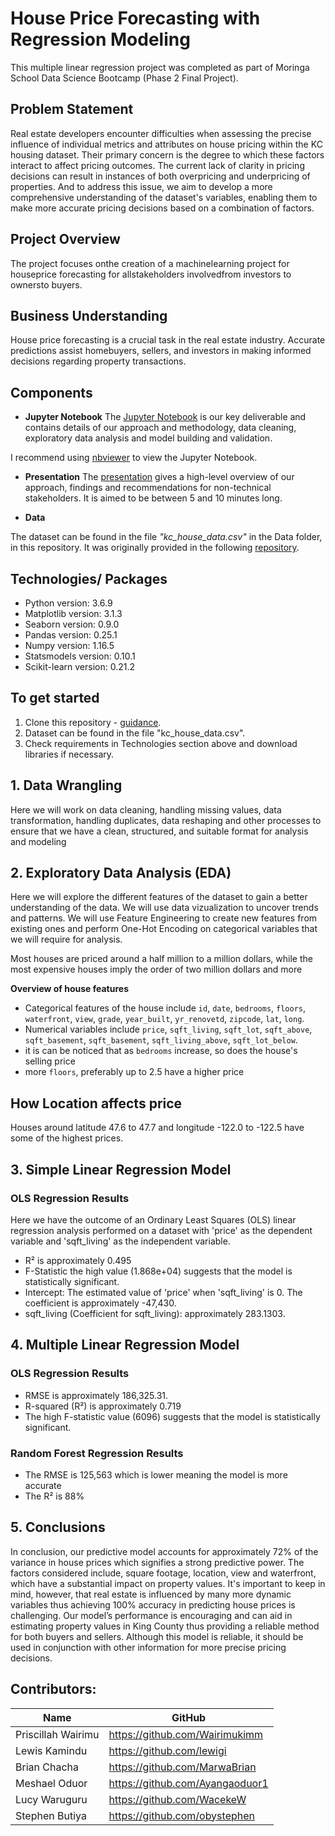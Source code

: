 # House Price Forecasting with Regression Modeling

This multiple linear regression project was completed as part of Moringa School Data Science Bootcamp (Phase 2 Final Project).

## Problem Statement
Real estate developers encounter difficulties when assessing the precise influence of individual metrics and attributes on house pricing within the KC housing dataset. Their primary concern is the degree to which these factors interact to affect pricing outcomes. The current lack of clarity in pricing decisions can result in instances of both overpricing and underpricing of properties. And to address this issue, we aim to develop a more comprehensive understanding of the dataset's variables, enabling them to make more accurate pricing decisions based on a combination of factors.


## Project Overview
The project focuses onthe creation of a machinelearning project for houseprice forecasting for allstakeholders involvedfrom investors to ownersto buyers.

## Business Understanding
House price forecasting is a crucial task in the real estate industry. Accurate predictions assist homebuyers, sellers, and investors in making informed decisions regarding property transactions.

## Components

* **Jupyter Notebook**
The [Jupyter Notebook](https://github.com/Wairimukimm/dsc-phase-2-project-v2-3/blob/main/student.ipynb) is our key deliverable and contains details of our approach and methodology, data cleaning, exploratory data analysis and model building and validation.

I recommend using [nbviewer](https://nbviewer.jupyter.org/) to view the Jupyter Notebook.

* **Presentation**
The [presentation](https://) gives a high-level overview of our approach, findings and recommendations for non-technical stakeholders. It is aimed to be between 5 and 10 minutes long.

* **Data**

The dataset can be found in the file *"kc_house_data.csv"* in the Data folder, in this repository. It was originally provided in the following [repository](https://github.com/Wairimukimm/dsc-phase-2-project-v2-3/blob/main/data/kc_house_data.csv). 

## Technologies/ Packages

* Python version: 3.6.9
* Matplotlib version: 3.1.3
* Seaborn version: 0.9.0
* Pandas version: 0.25.1
* Numpy version: 1.16.5
* Statsmodels version: 0.10.1
* Scikit-learn version: 0.21.2  

## To get started

1. Clone this repository - [guidance](https://help.github.com/articles/cloning-a-repository/).
2. Dataset can be found in the file "kc_house_data.csv".
3. Check requirements in Technologies section above and download libraries if necessary.

## 1. Data Wrangling
Here we will work on data cleaning, handling missing values, data transformation, handling duplicates, data reshaping and other processes to ensure that we have a clean, structured, and suitable format for analysis and modeling

## 2. Exploratory Data Analysis (EDA)
Here we will explore the different features of the dataset to gain a better understanding of the data. We will use data vizualization to uncover trends and patterns. We will use Feature Engineering to create new features from existing ones and perform One-Hot Encoding on categorical variables that we will require for analysis.

Most houses are priced around a half million to a million dollars,
while the most expensive houses imply the order of two million dollars and more

**Overview of house features**
- Categorical features of the house include `id`, `date`, `bedrooms`, `floors`, `waterfront`, `view`, `grade`, `year_built`, `yr_renovetd`, `zipcode`, `lat`, `long`.
- Numerical variables include `price`, `sqft_living`, `sqft_lot`, `sqft_above`, `sqft_basement`, `sqft_basement`, `sqft_living_above`, `sqft_lot_below`.
- it is can be noticed that as `bedrooms` increase, so does the house's selling price
- more `floors`, preferably up to 2.5 have a higher price  

## How Location affects price
Houses around latitude 47.6 to 47.7 and longitude -122.0 to -122.5 have some of the highest prices.


## 3. Simple Linear Regression Model
### OLS Regression Results

Here we have the outcome of an Ordinary Least Squares (OLS) linear regression analysis performed on a dataset with 'price' as the dependent variable and 'sqft_living' as the independent variable. 

- R² is approximately 0.495
- F-Statistic the high value (1.868e+04) suggests that the model is statistically significant.
- Intercept: The estimated value of 'price' when 'sqft_living' is 0. The coefficient is approximately -47,430.
- sqft_living (Coefficient for sqft_living): approximately 283.1303.


## 4. Multiple Linear Regression Model
### OLS Regression Results
- RMSE is approximately 186,325.31.
- R-squared (R²) is approximately 0.719
- The high F-statistic value (6096) suggests that the model is statistically significant.

### Random Forest Regression Results
- The RMSE is 125,563 which is lower meaning the model is more accurate
- The R² is 88%


## 5. Conclusions
In conclusion, our predictive model accounts for approximately 72% of the variance in house prices which signifies a strong predictive power. The factors considered include, square footage, location, view and waterfront, which have a substantial impact on property values. It's important to keep in mind, however, that real estate is influenced by many more dynamic variables thus achieving 100% accuracy in predicting house prices is challenging. Our model’s performance is encouraging and can aid in estimating property values in King County thus providing a reliable method for both buyers and sellers. 
Although this model is reliable, it should be used in conjunction with other information for more precise pricing decisions.


## Contributors:
|Name     |  GitHub   |
|---------|-----------------|
|Priscillah Wairimu |https://github.com/Wairimukimm|
|Lewis Kamindu |https://github.com/lewigi|
|Brian Chacha |https://github.com/MarwaBrian|
|Meshael Oduor |https://github.com/Ayangaoduor1|
|Lucy Waruguru |https://github.com/WacekeW|
|Stephen Butiya |https://github.com/obystephen|







